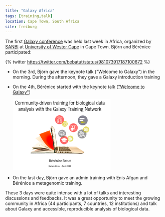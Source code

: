 ```yaml
---
title: "Galaxy Africa"
tags: [training,talk]
location: Cape Town, South Africa
site: freiburg
---
```


The first [Galaxy conference](https://galaxyafrica.sanbi.ac.za/) was held last week in Africa, organized by [SANBI](https://www.sanbi.ac.za/) at [University of Wester Cape](https://www.uwc.ac.za/Pages/default.aspx) in Cape Town. Björn and Bérénice participated:

{% twitter https://twitter.com/bebatut/status/981073917187100672 %}

- On the 3rd, Björn gave the keynote talk ("Welcome to Galaxy") in the morning. During the afternoon, they gave a Galaxy introduction training
- On the 4th, Bérénice started with the keynote talk (["Welcome to Galaxy"](http://bebatut.fr/talks/18/04_04_galaxy_africa/#/1))

    <div class="multiple-img">
        <a target="_blank" href="http://bebatut.fr/talks/18/04_04_galaxy_africa/#/1"><img src="assets/media/galaxy-africa-presentation.png" width="65%" /></a>
    </div>

- On the last day, Björn gave an admin training with Enis Afgan and Bérénice a metagenomic training.

These 3 days were quite intense with a lot of talks and interesting discussions and feedbacks. It was a great opportunity to meet the growing community in Africa (44 participants, 7 countries, 12 institutions) and talk about Galaxy and accessible, reproducible analysis of biological data.
